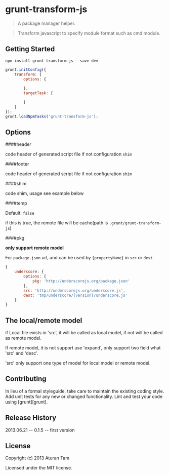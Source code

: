 # grunt-transform-js

> A package manager helper.

> Transform javascript to specify module format such as cmd module.


## Getting Started

```shell
npm install grunt-transform-js --save-dev
```
```js
grunt.initConfig({
	transform: {
		options: {
			
		},
		targetTask: {

		}
	}
});
grunt.loadNpmTasks('grunt-transform-js');
```

## Options

####header

code header of generated script file if not configuration `shim`


####footer

code header of generated script file if not configuration `shim`


####shim

code shim, usage see example below


####temp

Default: `false`

if this is true, the remote file will be cache(path is `.grunt/grunt-transform-js`)


####pkg

**only support remote model**

For `package.json` url, and can be used by `{propertyName}` in `src` or `dest`

```js
{
	underscore: {
		options: {
			pkg: 'http://underscorejs.org/package.json'
		},
		src: 'http://underscorejs.org/underscore.js',
		dest: 'tmp/underscore/{version}/underscore.js'
	}
}
```

## The local/remote model
if Local file exists in 'src', it will be called as local model, if not will be called as remote model.

If remote model, it is not support use 'expand', only support two field what 'src' and 'desc'.

'src' only support one type of model for local model or remote model.

## Contributing

In lieu of a formal styleguide, take care to maintain the existing coding style. Add unit tests for any new or changed functionality. Lint and test your code using [grunt][grunt].

## Release History

2013.06.21 -- 0.1.5 -- first version

## License

Copyright (c) 2013 Aturan Tam

Licensed under the MIT license.
